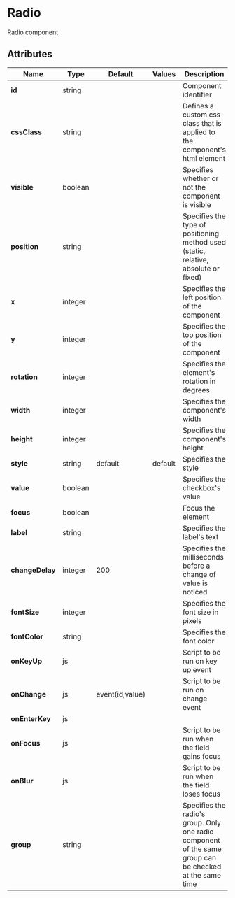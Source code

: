 
# Radio

Radio component
## Attributes

|Name|Type|Default|Values|Description|
|---|---|---|---|---|
|**id**|string|||Component identifier|
|**cssClass**|string|||Defines a custom css class that is applied to the component's html element|
|**visible**|boolean|||Specifies whether or not the component is visible|
|**position**|string|||Specifies the type of positioning method used (static, relative, absolute or fixed)|
|**x**|integer|||Specifies the left position of the component|
|**y**|integer|||Specifies the top position of the component|
|**rotation**|integer|||Specifies the element's rotation in degrees|
|**width**|integer|||Specifies the component's width|
|**height**|integer|||Specifies the component's height|
|**style**|string|default|default|Specifies the style|
|**value**|boolean|||Specifies the checkbox's value|
|**focus**|boolean|||Focus the element|
|**label**|string|||Specifies the label's text|
|**changeDelay**|integer|200||Specifies the milliseconds before a change of value is noticed|
|**fontSize**|integer|||Specifies the font size in pixels|
|**fontColor**|string|||Specifies the font color|
|**onKeyUp**|js|||Script to be run on key up event|
|**onChange**|js|event(id,value)||Script to be run on change event|
|**onEnterKey**|js||||
|**onFocus**|js|||Script to be run when the field gains focus|
|**onBlur**|js|||Script to be run when the field loses focus|
|**group**|string|||Specifies the radio's group. Only one radio component of the same group can be checked at the same time|

